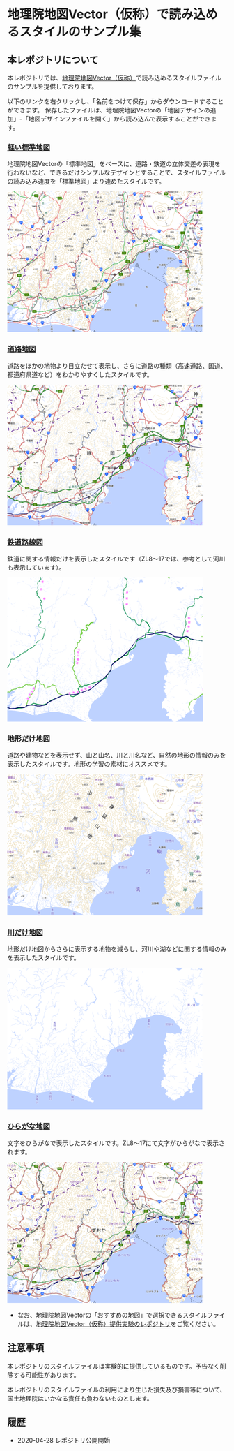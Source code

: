# 地理院地図Vector（仮称）で読み込めるスタイルのサンプル集

## 本レポジトリについて
本レポジトリでは、[地理院地図Vector（仮称）]( https://maps.gsi.go.jp/vector/)で読み込めるスタイルファイルのサンプルを提供しております。

以下のリンクを右クリックし、「名前をつけて保存」からダウンロードすることができます。
保存したファイルは、地理院地図Vectorの「地図デザインの追加」-「地図デザインファイルを開く」から読み込んで表示することができます。


### [軽い標準地図](https://raw.githubusercontent.com/gsi-cyberjapan/gsimaps-vector-stylesamples/master/data/light.json)
地理院地図Vectorの「標準地図」をベースに、道路・鉄道の立体交差の表現を行わないなど、できるだけシンプルなデザインとすることで、スタイルファイルの読み込み速度を「標準地図」より速めたスタイルです。

[![軽い標準地図](image/light.png)](https://gsi-cyberjapan.github.io/gsimaps-vector-stylesamples/#7/36.104611/140.084556/&ls=light&disp=1&d=l) 


### [道路地図](https://raw.githubusercontent.com/gsi-cyberjapan/gsimaps-vector-stylesamples/master/data/road.json)
道路をほかの地物より目立たせて表示し、さらに道路の種類（高速道路、国道、都道府県道など）をわかりやすくしたスタイルです。

[![道路地図](image/road.png)](https://gsi-cyberjapan.github.io/gsimaps-vector-stylesamples/#7/36.104611/140.084556/&ls=road&disp=1&d=l) 


### [鉄道路線図](https://raw.githubusercontent.com/gsi-cyberjapan/gsimaps-vector-stylesamples/master/data/railway.json)
鉄道に関する情報だけを表示したスタイルです（ZL8～17では、参考として河川も表示しています）。

[![鉄道路線図](image/railway.png)](https://gsi-cyberjapan.github.io/gsimaps-vector-stylesamples/#7/36.104611/140.084556/&ls=railway&disp=1&d=l) 


### [地形だけ地図](https://raw.githubusercontent.com/gsi-cyberjapan/gsimaps-vector-stylesamples/master/data/land.json)
道路や建物などを表示せず、山と山名、川と川名など、自然の地形の情報のみを表示したスタイルです。地形の学習の素材にオススメです。

[![地形だけ地図](image/land.png)](https://gsi-cyberjapan.github.io/gsimaps-vector-stylesamples/#7/36.104611/140.084556/&ls=land&disp=1&d=l) 


### [川だけ地図](https://raw.githubusercontent.com/gsi-cyberjapan/gsimaps-vector-stylesamples/master/data/river.json)
地形だけ地図からさらに表示する地物を減らし、河川や湖などに関する情報のみを表示したスタイルです。

[![川だけ地図](image/river.png)](https://gsi-cyberjapan.github.io/gsimaps-vector-stylesamples/#7/36.104611/140.084556/&ls=river&disp=1&d=l) 


### [ひらがな地図](https://raw.githubusercontent.com/gsi-cyberjapan/gsimaps-vector-stylesamples/master/data/kana.json)
文字をひらがなで表示したスタイルです。ZL8～17にて文字がひらがなで表示されます。

[![ひらがな地図](image/kana.png)](https://gsi-cyberjapan.github.io/gsimaps-vector-stylesamples/#7/36.104611/140.084556/&ls=kana&disp=1&d=l) 

- なお、地理院地図Vectorの「おすすめの地図」で選択できるスタイルファイルは、[地理院地図Vector（仮称）提供実験のレポジトリ](https://github.com/gsi-cyberjapan/gsimaps-vector-experiment/)をご覧ください。


## 注意事項
本レポジトリのスタイルファイルは実験的に提供しているものです。予告なく削除する可能性があります。

本レポジトリのスタイルファイルの利用により生じた損失及び損害等について、国土地理院はいかなる責任も負わないものとします。


## 履歴
- 2020-04-28 レポジトリ公開開始

